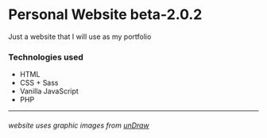 # Personal Website beta-2.0.2
 
Just a website that I will use as my portfolio

### Technologies used
- HTML
- CSS + Sass
- Vanilla JavaScript
- PHP

---

###### *website uses graphic images from [unDraw](https://undraw.co/)*
